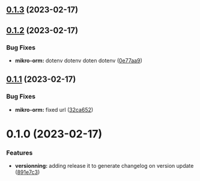 

## [0.1.3](https://github.com/Clarenceptl/5iw3-sandbox-jura/compare/0.1.2...0.1.3) (2023-02-17)

## [0.1.2](https://github.com/MohammadBnei/5iw3-ms-task/compare/0.1.1...0.1.2) (2023-02-17)


### Bug Fixes

* **mikro-orm:** dotenv dotenv doten dotenv ([0e77aa9](https://github.com/MohammadBnei/5iw3-ms-task/commit/0e77aa9686443ce88bf8a4b2160c82601d3db7e0))

## [0.1.1](https://github.com/MohammadBnei/5iw3-ms-task/compare/0.1.0...0.1.1) (2023-02-17)


### Bug Fixes

* **mikro-orm:** fixed url ([32ca652](https://github.com/MohammadBnei/5iw3-ms-task/commit/32ca652433205f857a107c233553147f11569469))

# 0.1.0 (2023-02-17)


### Features

* **versionning:** adding release it to generate changelog on version update ([891e7c3](https://github.com/MohammadBnei/5iw3-ms-task/commit/891e7c3ab6566903a04111a071e7b4fa3edad56f))